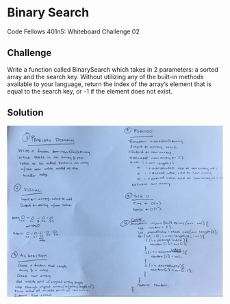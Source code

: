 # Binary Search
Code Fellows 401n5: Whiteboard Challenge 02

## Challenge
Write a function called BinarySearch which takes in 2 parameters: a sorted array and the search key. Without utilizing any of the built-in methods available to your language, return the index of the array’s element that is equal to the search key, or -1 if the element does not exist.

## Solution
![whiteboard](https://raw.githubusercontent.com/hjmendoza/data-structures-and-algorithms/array_binary_search/assets/array_binary_search.jpg)